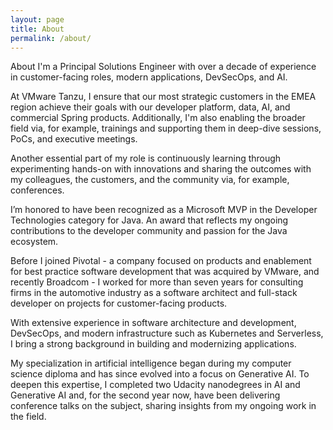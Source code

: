 ```yaml
---
layout: page
title: About
permalink: /about/
---
```


About
I'm a Principal Solutions Engineer with over a decade of experience in customer-facing roles, modern applications, DevSecOps, and AI.

At VMware Tanzu, I ensure that our most strategic customers in the EMEA region achieve their goals with our developer platform, data, AI, and commercial Spring products.
Additionally, I'm also enabling the broader field via, for example, trainings and supporting them in deep-dive sessions, PoCs, and executive meetings.

Another essential part of my role is continuously learning through experimenting hands-on with innovations and sharing the outcomes with my colleagues, the customers, and the community via, for example, conferences.

I’m honored to have been recognized as a Microsoft MVP in the Developer Technologies category for Java. An award that reflects my ongoing contributions to the developer community and passion for the Java ecosystem.

Before I joined Pivotal - a company focused on products and enablement for best practice software development that was acquired by VMware, and recently Broadcom - I worked for more than seven years for consulting firms in the automotive industry as a software architect and full-stack developer on projects for customer-facing products.

With extensive experience in software architecture and development, DevSecOps, and modern infrastructure such as Kubernetes and Serverless, I bring a strong background in building and modernizing applications. 

My specialization in artificial intelligence began during my computer science diploma and has since evolved into a focus on Generative AI. To deepen this expertise, I completed two Udacity nanodegrees in AI and Generative AI and, for the second year now, have been delivering conference talks on the subject, sharing insights from my ongoing work in the field.
